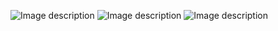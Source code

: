 ![Image description](https://i.hizliresim.com/bbP6rp.jpg)
![Image description](https://i.hizliresim.com/rr9yzm.jpg)
![Image description](https://i.hizliresim.com/eQmAKy.jpg)

